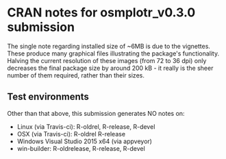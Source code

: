 # CRAN notes for osmplotr_v0.3.0 submission

The single note regarding installed size of ~6MB is due to the vignettes. These
produce many graphical files illustrating the package's functionality. Halving
the current resolution of these images (from 72 to 36 dpi) only decreases the
final package size by around 200 kB - it really is the sheer number of them
required, rather than their sizes.

## Test environments

Other than that above, this submission generates NO notes on:
* Linux (via Travis-ci): R-oldrel, R-release, R-devel
* OSX (via Travis-ci): R-oldrel R-release
* Windows Visual Studio 2015 x64 (via appveyor)
* win-builder: R-oldrelease, R-release, R-devel
